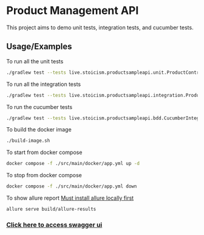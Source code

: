 # Product Management API

This project aims to demo unit tests, integration tests, and cucumber tests.

## Usage/Examples
To run all the unit tests
```sh
./gradlew test --tests live.stoicism.productsampleapi.unit.ProductControllerTest
```

To run all the integration tests
```sh
./gradlew test --tests live.stoicism.productsampleapi.integration.ProductControllerIntegrationTest
```

To run the cucumber tests
```sh
./gradlew test --tests live.stoicism.productsampleapi.bdd.CucumberIntegrationTestRunner
```

To build the docker image
```sh
./build-image.sh
```

To start from docker compose
```sh
docker compose -f ./src/main/docker/app.yml up -d
```

To stop from docker compose
```sh
docker compose -f ./src/main/docker/app.yml down
```

To show allure report [Must install allure locally first](https://docs.qameta.io/allure/#_installing_a_commandline)
```sh
allure serve build/allure-results
```


### [Click here to access swagger ui](http://localhost:8080/swagger-ui/index.html#/)